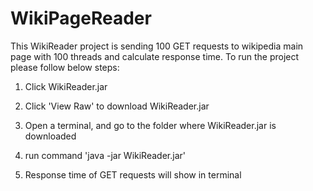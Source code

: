 # WikiPageReader

This WikiReader project is sending 100 GET requests to wikipedia main page with 100 threads and calculate response time. To run the project please follow below steps:

1. Click WikiReader.jar

2. Click 'View Raw' to download WikiReader.jar

3. Open a terminal, and go to the folder where WikiReader.jar is downloaded

4. run command 'java -jar WikiReader.jar'

5. Response time of GET requests will show in terminal 
